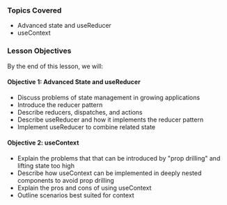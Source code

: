 <!-- h1, h2 already used by CTD Learns -->
### Topics Covered

- Advanced state and useReducer
- useContext

### Lesson Objectives

By the end of this lesson, we will:

#### Objective 1: Advanced State and useReducer

- Discuss problems of state management in growing applications
- Introduce the reducer pattern
- Describe reducers, dispatches, and actions
- Describe useReducer and how it implements the reducer pattern
- Implement useReducer to combine related state

#### Objective 2: useContext

- Explain the problems that that can be introduced by "prop drilling" and lifting state too high
- Describe how useContext can be implemented in deeply nested components to avoid prop drilling
- Explain the pros and cons of using useContext
- Outline scenarios best suited for context
